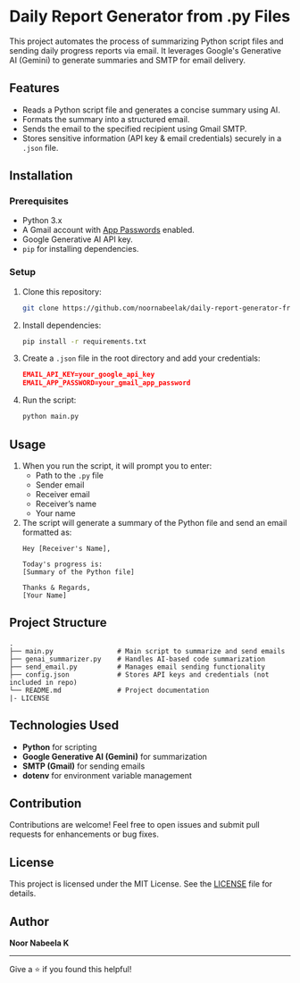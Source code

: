 # Daily Report Generator from .py Files

This project automates the process of summarizing Python script files and sending daily progress reports via email. It leverages Google's Generative AI (Gemini) to generate summaries and SMTP for email delivery.

## Features

- Reads a Python script file and generates a concise summary using AI.
- Formats the summary into a structured email.
- Sends the email to the specified recipient using Gmail SMTP.
- Stores sensitive information (API key & email credentials) securely in a `.json` file.

## Installation

### Prerequisites

- Python 3.x
- A Gmail account with [App Passwords](https://support.google.com/accounts/answer/185833?hl=en) enabled.
- Google Generative AI API key.
- `pip` for installing dependencies.

### Setup

1. Clone this repository:

   ```bash
   git clone https://github.com/noornabeelak/daily-report-generator-from-.py-files
   ```

2. Install dependencies:

   ```bash
   pip install -r requirements.txt
   ```

3. Create a `.json` file in the root directory and add your credentials:

   ```json
   EMAIL_API_KEY=your_google_api_key
   EMAIL_APP_PASSWORD=your_gmail_app_password
   ```

4. Run the script:

   ```bash
   python main.py
   ```

## Usage

1. When you run the script, it will prompt you to enter:
   - Path to the `.py` file
   - Sender email
   - Receiver email
   - Receiver’s name
   - Your name
2. The script will generate a summary of the Python file and send an email formatted as:
   ```
   Hey [Receiver's Name],

   Today's progress is:
   [Summary of the Python file]

   Thanks & Regards,
   [Your Name]
   ```

## Project Structure

```
.
├── main.py                # Main script to summarize and send emails
├── genai_summarizer.py    # Handles AI-based code summarization
├── send_email.py          # Manages email sending functionality
├── config.json            # Stores API keys and credentials (not included in repo)
└── README.md              # Project documentation
|- LICENSE
```

## Technologies Used

- **Python** for scripting
- **Google Generative AI (Gemini)** for summarization
- **SMTP (Gmail)** for sending emails
- **dotenv** for environment variable management

## Contribution

Contributions are welcome! Feel free to open issues and submit pull requests for enhancements or bug fixes.

## License

This project is licensed under the MIT License. See the [LICENSE](LICENSE) file for details.

## Author

**Noor Nabeela K**

---

Give a ⭐ if you found this helpful!

